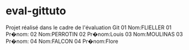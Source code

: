 # eval-gittuto
Projet réalisé dans le cadre de l'évaluation Git
01 Nom:FLIELLER
01 Pr�nom:
02 Nom:PERROTIN
02 Pr�nom:Louis
03 Nom:MOULINAS
03 Pr�nom:
04 Nom:FALCON
04 Pr�nom:Flore